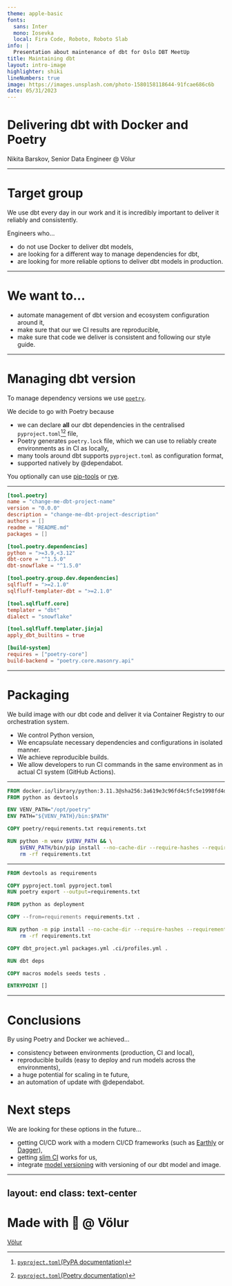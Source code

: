 ```yaml
---
theme: apple-basic
fonts:
  sans: Inter
  mono: Iosevka
  local: Fira Code, Roboto, Roboto Slab
info: |
  Presentation about maintenance of dbt for Oslo DBT MeetUp
title: Maintaining dbt
layout: intro-image
highlighter: shiki
lineNumbers: true
image: https://images.unsplash.com/photo-1580158118644-91fcae686c6b
date: 05/31/2023
---
```


# Delivering dbt with Docker and Poetry

Nikita Barskov, Senior Data Engineer @ Völur

<div class="abs-br m-6 flex gap-2">
  <a href="https://github.com/slidevjs/slidev" target="_blank" alt="GitHub"
    class="text-xl slidev-icon-btn opacity-50 !border-none !hover:text-white">
    <simple-icons-github />
  </a>
</div>

---

# Target group

We use dbt every day in our work and it is incredibly important to deliver
it reliably and consistently.

Engineers who...

- do not use Docker to deliver dbt models,
- are looking for a different way to manage dependencies for dbt,
- are looking for more reliable options to deliver dbt models in production.

---

# We want to...

- automate management of dbt version and ecosystem configuration around it,
- make sure that our we CI results are reproducible, 
- make sure that code we deliver is consistent and following our style guide.

---

# Managing dbt version

To manage dependency versions we use <a href="https://github.com/python-poetry/poetry">`poetry`</a>.

We decide to go with Poetry because

- we can declare **all** our dbt dependencies in the centralised
  `pyproject.toml`[^1][^2] file,
- Poetry generates `poetry.lock` file, which we can use to reliably create
  environments as in CI as locally,
- many tools around dbt supports `pyproject.toml` as configuration format,
- supported natively by @dependabot.

You optionally can use [pip-tools][pip-tools] or [rye][rye].

[pip-tools]: https://github.com/jazzband/pip-tools
[rye]: https://github.com/mitsuhiko/rye

[^1]: [`pyproject.toml`(PyPA documentation)](https://pip.pypa.io/en/stable/reference/build-system/pyproject-toml/)
[^2]: [`pyproject.toml`(Poetry documentation)](https://python-poetry.org/docs/pyproject/)

---

```toml {all|2-7|10-12,15-17|19-20,23|all}
[tool.poetry]
name = "change-me-dbt-project-name"
version = "0.0.0"
description = "change-me-dbt-project-description"
authors = []
readme = "README.md"
packages = []

[tool.poetry.dependencies]
python = ">=3.9,<3.12"
dbt-core = "^1.5.0"
dbt-snowflake = "^1.5.0"

[tool.poetry.group.dev.dependencies]
sqlfluff = ">=2.1.0"
sqlfluff-templater-dbt = ">=2.1.0"

[tool.sqlfluff.core]
templater = "dbt"
dialect = "snowflake"

[tool.sqlfluff.templater.jinja]
apply_dbt_builtins = true

[build-system]
requires = ["poetry-core"]
build-backend = "poetry.core.masonry.api"
```

---

# Packaging

We build image with our dbt code and deliver it via Container Registry to our
orchestration system.

- We control Python version,
- We encapsulate necessary dependencies and configurations in isolated manner.
- We achieve reproducible builds.
- We allow developers to run CI commands in the same environment as in actual
  CI system (GitHub Actions).
 
---

```dockerfile {all|1|2-11|all}
FROM docker.io/library/python:3.11.3@sha256:3a619e3c96fd4c5fc5e1998fd4dcb1f1403eb90c4c6409c70d7e80b9468df7df as python
FROM python as devtools

ENV VENV_PATH="/opt/poetry"
ENV PATH="${VENV_PATH}/bin:$PATH"

COPY poetry/requirements.txt requirements.txt

RUN python -m venv $VENV_PATH && \
    $VENV_PATH/bin/pip install --no-cache-dir --require-hashes --requirement requirements.txt && \
    rm -rf requirements.txt
```

---

```dockerfile {all|1-4|6-19|all}
FROM devtools as requirements

COPY pyproject.toml pyproject.toml
RUN poetry export --output=requirements.txt

FROM python as deployment

COPY --from=requirements requirements.txt .

RUN python -m pip install --no-cache-dir --require-hashes --requirement requirements.txt && \
    rm -rf requirements.txt

COPY dbt_project.yml packages.yml .ci/profiles.yml .

RUN dbt deps

COPY macros models seeds tests .

ENTRYPOINT []
```

---

# Conclusions

By using Poetry and Docker we achieved...

- consistency between environments (production, CI and local),
- reproducible builds (easy to deploy and run models across the environments),
- a huge potential for scaling in te future,
- an automation of update with @dependabot.

# Next steps

We are looking for these options in the future...

- getting CI/CD work with a modern CI/CD frameworks (such as [Earthly][earthly]
  or [Dagger][dagger]),
- getting [slim CI][slim-ci] works for us,
- integrate [model versioning][model-versioning] with versioning of our dbt
  model and image.

[earthly]: https://github.com/earthly/earthly
[dagger]: https://github.com/dagger/dagger
[slim-ci]: https://docs.getdbt.com/guides/legacy/best-practices#run-only-modified-models-to-test-changes-slim-ci
[model-versioning]: https://docs.getdbt.com/docs/collaborate/govern/model-versions

---
layout: end
class: text-center
---

# Made with 🌝 @ Völur

[Völur](https://volur.no)
